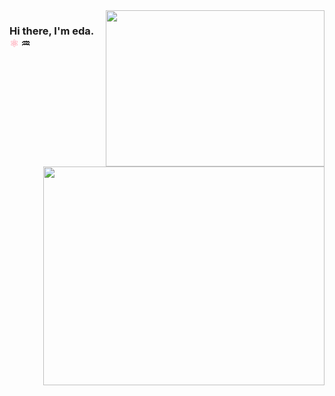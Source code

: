 <img src="https://media.giphy.com/media/VFY4PBIuSjZyn27IFg/giphy.gif" align="right" width="350" height="250">

### Hi there, I'm eda. <font color="pink"> :atom_symbol: </font> ♒









<br />

 

<img src="https://github-readme-stats.vercel.app/api?username=eaddaaa&show_icons=true&theme=highcontrast" align="right" width="450" height="350" >







